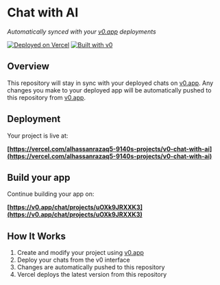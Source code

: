 # Chat with AI

*Automatically synced with your [v0.app](https://v0.app) deployments*

[![Deployed on Vercel](https://img.shields.io/badge/Deployed%20on-Vercel-black?style=for-the-badge&logo=vercel)](https://vercel.com/alhassanrazaq5-9140s-projects/v0-chat-with-ai)
[![Built with v0](https://img.shields.io/badge/Built%20with-v0.app-black?style=for-the-badge)](https://v0.app/chat/projects/uOXk9JRXXK3)

## Overview

This repository will stay in sync with your deployed chats on [v0.app](https://v0.app).
Any changes you make to your deployed app will be automatically pushed to this repository from [v0.app](https://v0.app).

## Deployment

Your project is live at:

**[https://vercel.com/alhassanrazaq5-9140s-projects/v0-chat-with-ai](https://vercel.com/alhassanrazaq5-9140s-projects/v0-chat-with-ai)**

## Build your app

Continue building your app on:

**[https://v0.app/chat/projects/uOXk9JRXXK3](https://v0.app/chat/projects/uOXk9JRXXK3)**

## How It Works

1. Create and modify your project using [v0.app](https://v0.app)
2. Deploy your chats from the v0 interface
3. Changes are automatically pushed to this repository
4. Vercel deploys the latest version from this repository